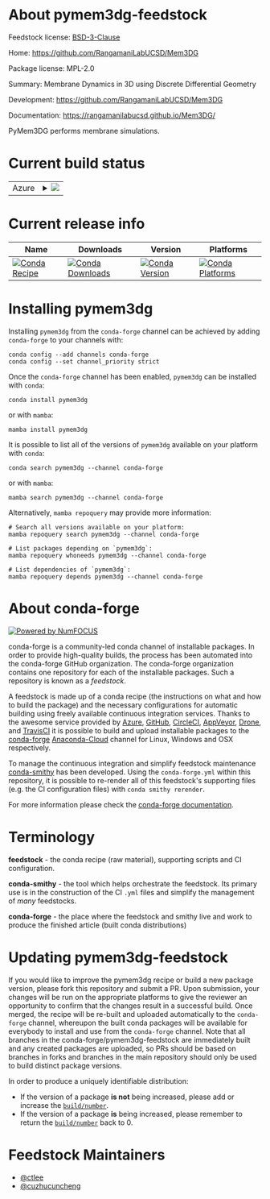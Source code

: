 About pymem3dg-feedstock
========================

Feedstock license: [BSD-3-Clause](https://github.com/conda-forge/pymem3dg-feedstock/blob/main/LICENSE.txt)

Home: https://github.com/RangamaniLabUCSD/Mem3DG

Package license: MPL-2.0

Summary: Membrane Dynamics in 3D using Discrete Differential Geometry

Development: https://github.com/RangamaniLabUCSD/Mem3DG

Documentation: https://rangamanilabucsd.github.io/Mem3DG/

PyMem3DG performs membrane simulations.


Current build status
====================


<table>
    
  <tr>
    <td>Azure</td>
    <td>
      <details>
        <summary>
          <a href="https://dev.azure.com/conda-forge/feedstock-builds/_build/latest?definitionId=11224&branchName=main">
            <img src="https://dev.azure.com/conda-forge/feedstock-builds/_apis/build/status/pymem3dg-feedstock?branchName=main">
          </a>
        </summary>
        <table>
          <thead><tr><th>Variant</th><th>Status</th></tr></thead>
          <tbody><tr>
              <td>linux_64_python3.10.____cpython</td>
              <td>
                <a href="https://dev.azure.com/conda-forge/feedstock-builds/_build/latest?definitionId=11224&branchName=main">
                  <img src="https://dev.azure.com/conda-forge/feedstock-builds/_apis/build/status/pymem3dg-feedstock?branchName=main&jobName=linux&configuration=linux%20linux_64_python3.10.____cpython" alt="variant">
                </a>
              </td>
            </tr><tr>
              <td>linux_64_python3.8.____cpython</td>
              <td>
                <a href="https://dev.azure.com/conda-forge/feedstock-builds/_build/latest?definitionId=11224&branchName=main">
                  <img src="https://dev.azure.com/conda-forge/feedstock-builds/_apis/build/status/pymem3dg-feedstock?branchName=main&jobName=linux&configuration=linux%20linux_64_python3.8.____cpython" alt="variant">
                </a>
              </td>
            </tr><tr>
              <td>linux_64_python3.9.____cpython</td>
              <td>
                <a href="https://dev.azure.com/conda-forge/feedstock-builds/_build/latest?definitionId=11224&branchName=main">
                  <img src="https://dev.azure.com/conda-forge/feedstock-builds/_apis/build/status/pymem3dg-feedstock?branchName=main&jobName=linux&configuration=linux%20linux_64_python3.9.____cpython" alt="variant">
                </a>
              </td>
            </tr><tr>
              <td>osx_64_python3.10.____cpython</td>
              <td>
                <a href="https://dev.azure.com/conda-forge/feedstock-builds/_build/latest?definitionId=11224&branchName=main">
                  <img src="https://dev.azure.com/conda-forge/feedstock-builds/_apis/build/status/pymem3dg-feedstock?branchName=main&jobName=osx&configuration=osx%20osx_64_python3.10.____cpython" alt="variant">
                </a>
              </td>
            </tr><tr>
              <td>osx_64_python3.8.____cpython</td>
              <td>
                <a href="https://dev.azure.com/conda-forge/feedstock-builds/_build/latest?definitionId=11224&branchName=main">
                  <img src="https://dev.azure.com/conda-forge/feedstock-builds/_apis/build/status/pymem3dg-feedstock?branchName=main&jobName=osx&configuration=osx%20osx_64_python3.8.____cpython" alt="variant">
                </a>
              </td>
            </tr><tr>
              <td>osx_64_python3.9.____cpython</td>
              <td>
                <a href="https://dev.azure.com/conda-forge/feedstock-builds/_build/latest?definitionId=11224&branchName=main">
                  <img src="https://dev.azure.com/conda-forge/feedstock-builds/_apis/build/status/pymem3dg-feedstock?branchName=main&jobName=osx&configuration=osx%20osx_64_python3.9.____cpython" alt="variant">
                </a>
              </td>
            </tr>
          </tbody>
        </table>
      </details>
    </td>
  </tr>
</table>

Current release info
====================

| Name | Downloads | Version | Platforms |
| --- | --- | --- | --- |
| [![Conda Recipe](https://img.shields.io/badge/recipe-pymem3dg-green.svg)](https://anaconda.org/conda-forge/pymem3dg) | [![Conda Downloads](https://img.shields.io/conda/dn/conda-forge/pymem3dg.svg)](https://anaconda.org/conda-forge/pymem3dg) | [![Conda Version](https://img.shields.io/conda/vn/conda-forge/pymem3dg.svg)](https://anaconda.org/conda-forge/pymem3dg) | [![Conda Platforms](https://img.shields.io/conda/pn/conda-forge/pymem3dg.svg)](https://anaconda.org/conda-forge/pymem3dg) |

Installing pymem3dg
===================

Installing `pymem3dg` from the `conda-forge` channel can be achieved by adding `conda-forge` to your channels with:

```
conda config --add channels conda-forge
conda config --set channel_priority strict
```

Once the `conda-forge` channel has been enabled, `pymem3dg` can be installed with `conda`:

```
conda install pymem3dg
```

or with `mamba`:

```
mamba install pymem3dg
```

It is possible to list all of the versions of `pymem3dg` available on your platform with `conda`:

```
conda search pymem3dg --channel conda-forge
```

or with `mamba`:

```
mamba search pymem3dg --channel conda-forge
```

Alternatively, `mamba repoquery` may provide more information:

```
# Search all versions available on your platform:
mamba repoquery search pymem3dg --channel conda-forge

# List packages depending on `pymem3dg`:
mamba repoquery whoneeds pymem3dg --channel conda-forge

# List dependencies of `pymem3dg`:
mamba repoquery depends pymem3dg --channel conda-forge
```


About conda-forge
=================

[![Powered by
NumFOCUS](https://img.shields.io/badge/powered%20by-NumFOCUS-orange.svg?style=flat&colorA=E1523D&colorB=007D8A)](https://numfocus.org)

conda-forge is a community-led conda channel of installable packages.
In order to provide high-quality builds, the process has been automated into the
conda-forge GitHub organization. The conda-forge organization contains one repository
for each of the installable packages. Such a repository is known as a *feedstock*.

A feedstock is made up of a conda recipe (the instructions on what and how to build
the package) and the necessary configurations for automatic building using freely
available continuous integration services. Thanks to the awesome service provided by
[Azure](https://azure.microsoft.com/en-us/services/devops/), [GitHub](https://github.com/),
[CircleCI](https://circleci.com/), [AppVeyor](https://www.appveyor.com/),
[Drone](https://cloud.drone.io/welcome), and [TravisCI](https://travis-ci.com/)
it is possible to build and upload installable packages to the
[conda-forge](https://anaconda.org/conda-forge) [Anaconda-Cloud](https://anaconda.org/)
channel for Linux, Windows and OSX respectively.

To manage the continuous integration and simplify feedstock maintenance
[conda-smithy](https://github.com/conda-forge/conda-smithy) has been developed.
Using the ``conda-forge.yml`` within this repository, it is possible to re-render all of
this feedstock's supporting files (e.g. the CI configuration files) with ``conda smithy rerender``.

For more information please check the [conda-forge documentation](https://conda-forge.org/docs/).

Terminology
===========

**feedstock** - the conda recipe (raw material), supporting scripts and CI configuration.

**conda-smithy** - the tool which helps orchestrate the feedstock.
                   Its primary use is in the construction of the CI ``.yml`` files
                   and simplify the management of *many* feedstocks.

**conda-forge** - the place where the feedstock and smithy live and work to
                  produce the finished article (built conda distributions)


Updating pymem3dg-feedstock
===========================

If you would like to improve the pymem3dg recipe or build a new
package version, please fork this repository and submit a PR. Upon submission,
your changes will be run on the appropriate platforms to give the reviewer an
opportunity to confirm that the changes result in a successful build. Once
merged, the recipe will be re-built and uploaded automatically to the
`conda-forge` channel, whereupon the built conda packages will be available for
everybody to install and use from the `conda-forge` channel.
Note that all branches in the conda-forge/pymem3dg-feedstock are
immediately built and any created packages are uploaded, so PRs should be based
on branches in forks and branches in the main repository should only be used to
build distinct package versions.

In order to produce a uniquely identifiable distribution:
 * If the version of a package **is not** being increased, please add or increase
   the [``build/number``](https://docs.conda.io/projects/conda-build/en/latest/resources/define-metadata.html#build-number-and-string).
 * If the version of a package **is** being increased, please remember to return
   the [``build/number``](https://docs.conda.io/projects/conda-build/en/latest/resources/define-metadata.html#build-number-and-string)
   back to 0.

Feedstock Maintainers
=====================

* [@ctlee](https://github.com/ctlee/)
* [@cuzhucuncheng](https://github.com/cuzhucuncheng/)

